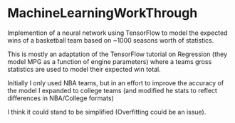 # MachineLearningWorkThrough
Implemention of a neural network using TensorFlow to model the expected wins of a basketball team based on ~1000 seasons worth of statistics.

This is mostly an adaptation of the TensorFlow tutorial on Regression (they model MPG as a function of engine parameters) where a teams gross 
statistics are used to model their expected win total.

Initially I only used NBA teams, but in an effort to improve the accuracy of the model I expanded to college teams (and modified he stats to
reflect differences in NBA/College formats)

I think it could stand to be simplified (Overfitting could be an issue). 
